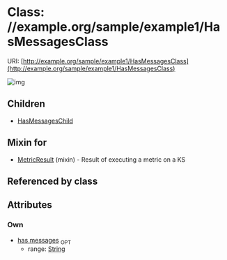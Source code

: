 
# Class: //example.org/sample/example1/HasMessagesClass




URI: [http://example.org/sample/example1/HasMessagesClass](http://example.org/sample/example1/HasMessagesClass)


![img](http://yuml.me/diagram/nofunky;dir:TB/class/[MetricResult]uses%20-.->[HasMessagesClass&#124;has_messages:string%20%3F],[HasMessagesClass]^-[HasMessagesChild],[MetricResult],[HasMessagesChild])

## Children

 * [HasMessagesChild](HasMessagesChild.md)

## Mixin for

 * [MetricResult](MetricResult.md) (mixin)  - Result of executing a metric on a KS

## Referenced by class


## Attributes


### Own

 * [has messages](has_messages.md)  <sub>OPT</sub>
    * range: [String](types/String.md)
